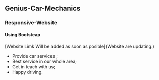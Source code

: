 ## Genius-Car-Mechanics
### Responsive-Website
#### Using Bootsteap 

[Website Limk Will be added as soon as posible](Website are updating.)

- Provide car services ;
- Best service in our whole area;
- Get in teach with us;
- Happy driving.